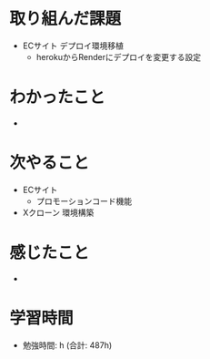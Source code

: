 # 取り組んだ課題 
+ ECサイト デプロイ環境移植
  + herokuからRenderにデプロイを変更する設定
# わかったこと 
+ 
# 次やること
+ ECサイト
  + プロモーションコード機能 
+ Xクローン 環境構築
# 感じたこと
+ 
# 学習時間  
+ 勉強時間: h (合計: 487h)


